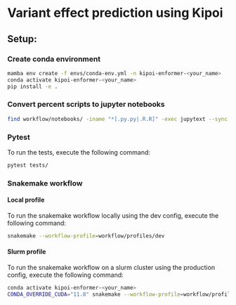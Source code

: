# Variant effect prediction using Kipoi

## Setup:

### Create conda environment
```bash
mamba env create -f envs/conda-env.yml -n kipoi-enformer-<your_name>
conda activate kipoi-enformer-<your_name>
pip install -e .
```

### Convert percent scripts to jupyter notebooks
```bash
find workflow/notebooks/ -iname "*[.py.py|.R.R]" -exec jupytext --sync {} \;
```

### Pytest
To run the tests, execute the following command:
```bash
pytest tests/
````

### Snakemake workflow
#### Local profile
To run the snakemake workflow locally using the dev config, execute the following command:
```bash
snakemake --workflow-profile=workflow/profiles/dev
```

#### Slurm profile
To run the snakemake workflow on a slurm cluster using the production config, execute the following command:
```bash
conda activate kipoi-enformer-<your_name>
CONDA_OVERRIDE_CUDA="11.8" snakemake --workflow-profile=workflow/profiles/prod
```

